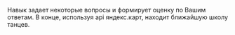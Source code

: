 Навык задает некоторые вопросы и формирует оценку по Вашим ответам. В конце, используя api яндекс.карт, находит ближайшую школу танцев.
